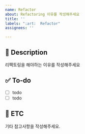 ```yaml
---
name: Refactor
about: Refactoring 이유를 작성해주세요
title: ''
labels: ":art:  Refactor"
assignees: ''

---
```


## :memo: Description
리팩토링을 해야하는 이유를 작성해주세요

## :white_check_mark: To-do
- [ ] todo
- [ ] todo

## :speech_balloon: ETC
기타 참고사항을 작성해주세요.

